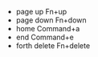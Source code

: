 - page up       Fn+up
- page down     Fn+down
- home          Command+a
- end           Command+e
- forth delete  Fn+delete